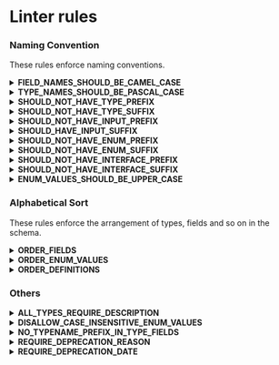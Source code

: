 # Linter rules

### Naming Convention

These rules enforce naming conventions.

<details>

<summary><strong>FIELD_NAMES_SHOULD_BE_CAMEL_CASE</strong></summary>

Field names should always use camelCase.

{% code title="❌  Violation" %}
```graphql
type User {
  First_Name: String
}
```
{% endcode %}

Correct:

{% code title="✅  Correct" %}
```graphql
type User {
  firstName: String
}
```
{% endcode %}

</details>

<details>

<summary><strong>TYPE_NAMES_SHOULD_BE_PASCAL_CASE</strong></summary>

Type names should always use PascalCase.

{% code title="❌  Violation" %}
```graphql
type userProject {
  id: ID!
}
```
{% endcode %}

{% code title="✅  Correct" %}
```graphql
type UserProject {
  id: ID!
}
```
{% endcode %}

</details>

<details>

<summary><strong>SHOULD_NOT_HAVE_TYPE_PREFIX</strong></summary>

A type's name should never be prefixed with 'Type'.

{% code title="❌  Violation" %}
```graphql
type TypeUser {
  id: ID!
}
```
{% endcode %}

{% code title="✅  Correct" %}
```graphql
type User {
  id: ID!
}
```
{% endcode %}

</details>

<details>

<summary><strong>SHOULD_NOT_HAVE_TYPE_SUFFIX</strong></summary>

A type's name should never be suffixed with 'Type'.

{% code title="❌  Violation" %}
```graphql
type UserType {
  id: ID!
}
```
{% endcode %}

{% code title="✅  Correct" %}
```graphql
type User {
  id: ID!
}
```
{% endcode %}

</details>

<details>

<summary><strong>SHOULD_NOT_HAVE_INPUT_PREFIX</strong></summary>

An input's name should never be prefixed with 'Input'.

{% code title="❌  Violation" %}
```graphql
input InputUser {
  id: ID!
}
```
{% endcode %}

{% code title="✅  Correct" %}
```graphql
input UserInput {
  id: ID!
}
```
{% endcode %}

</details>

<details>

<summary><strong>SHOULD_HAVE_INPUT_SUFFIX</strong></summary>

An input's name should always be suffixed with 'Input'.

{% code title="❌  Violation" %}
```graphql
input User {
  id: ID!
}
```
{% endcode %}

{% code title="" %}
```graphql
input UserInput {
  id: ID!
}
```
{% endcode %}

</details>

<details>

<summary><strong>SHOULD_NOT_HAVE_ENUM_PREFIX</strong></summary>

An enum's name should never be prefixed with 'Enum'.

{% code title="❌  Violation" %}
```graphql
enum EnumUserStatus {
  ADMIN
  USER
}
```
{% endcode %}

{% code title="✅  Correct" %}
```graphql
enum UserStatus {
  ADMIN
  USER
}
```
{% endcode %}

</details>

<details>

<summary><strong>SHOULD_NOT_HAVE_ENUM_SUFFIX</strong></summary>

An enum's name should never be suffixed with 'Enum'.

{% code title="❌  Violation" %}
```graphql
enum UserStatusEnum {
  ADMIN
  USER
}
```
{% endcode %}

{% code title="✅  Correct" %}
```graphql
enum UserStatus {
  ADMIN
  USER
}
```
{% endcode %}

</details>

<details>

<summary><strong>SHOULD_NOT_HAVE_INTERFACE_PREFIX</strong></summary>

An interface type's name should never be prefixed with 'Interface'.

{% code title="❌  Violation" %}
```graphql
interface InterfaceUser {
  id: ID!
}
```
{% endcode %}

{% code title="✅  Correct" %}
```graphql
interface User {
  id: ID!
}
```
{% endcode %}

</details>

<details>

<summary><strong>SHOULD_NOT_HAVE_INTERFACE_SUFFIX</strong></summary>

An interface type's name should never be suffixed with 'Interface'.

{% code title="❌  Violation" %}
```graphql
interface UserInterface {
  id: ID!
}
```
{% endcode %}

{% code title="✅  Correct" %}
```graphql
interface User {
  id: ID!
}
```
{% endcode %}

</details>

<details>

<summary><strong>ENUM_VALUES_SHOULD_BE_UPPER_CASE</strong></summary>

Enum values should always use UPPER\_CASE.

{% code title="❌  Violation" %}
```graphql
enum UserRole {
  admin
  user
}
```
{% endcode %}

{% code title="✅  Correct" %}
```graphql
enum UserRole {
  ADMIN
  USER
}
```
{% endcode %}

</details>

### Alphabetical Sort

These rules enforce the arrangement of types,  fields and so on in the schema.

<details>

<summary><strong>ORDER_FIELDS</strong></summary>

Ensures all fields are sorted in alphabetical order.

{% code title="❌  Violation" %}
```graphql
type User {
  lastName: String
  firstName: String
}
```
{% endcode %}

{% code title="✅  Correct" %}
```graphql
type User {
  firstName: String
  lastName: String
}
```
{% endcode %}

</details>

<details>

<summary><strong>ORDER_ENUM_VALUES</strong></summary>

Ensures all enum values are sorted in alphabetical order.

{% code title="❌  Violation" %}
```graphql
enum UserRole {
  USER
  ADMIN
}
```
{% endcode %}

{% code title="✅  Correct" %}
```graphql
enum UserRole {
  ADMIN
  USER
}
```
{% endcode %}

</details>

<details>

<summary><strong>ORDER_DEFINITIONS</strong></summary>

Ensures all definitions are sorted in alphabetical order.

Violation:

{% code title="❌  Violation" %}
```graphql
type User{
  id: ID;
  name: String;
}

type Member {
  id: ID;
  name: String;
}
```
{% endcode %}

Correct:

{% code title="✅  Correct" %}
```graphql
type Member {
  id: ID;
  name: String;
}

type User{
  id: ID;
  name: String;
}
```
{% endcode %}

</details>

### Others

<details>

<summary><strong>ALL_TYPES_REQUIRE_DESCRIPTION</strong></summary>

Ensures all type definitions are accompanied by a description.

The types include:-

* ObjectTypeDefinition
* InterfaceTypeDefinition
* EnumTypeDefinition
* ScalarTypeDefinition
* InputObjectTypeDefinition
* UnionTypeDefinition

{% code title="❌  Violation" %}
```graphql
type User {
  id: ID!
}

interface Member {
  id: ID!
}
```
{% endcode %}

{% code title="✅  Correct" %}
```graphql
# Represents a user in the system
type User {
  id: ID!
}

# Represents a member in the system
interface Member {
  id: ID!
}
```
{% endcode %}

</details>

<details>

<summary><strong>DISALLOW_CASE_INSENSITIVE_ENUM_VALUES</strong></summary>

Ensures enum values eliminate duplicates by disallowing case insensitivity.

{% code title="❌  Violation" %}
```graphql
enum UserRole {
  ADMIN
  admin
}
```
{% endcode %}

{% code title="✅  Correct" %}
```graphql
enum UserRole {
  ADMIN
}
```
{% endcode %}

</details>

<details>

<summary><strong>NO_TYPENAME_PREFIX_IN_TYPE_FIELDS</strong></summary>

Ensures field names do not include their type's name as a prefix.

{% code title="❌  Violation" %}
```graphql
type User {
  userId: ID!
}
```
{% endcode %}

{% code title="✅  Correct" %}
```graphql
type User {
  id: ID!
}
```
{% endcode %}

</details>

<details>

<summary><strong>REQUIRE_DEPRECATION_REASON</strong></summary>

Requires providing a reason for the @deprecated directive.

{% code title="❌  Violation" %}
```graphql
type User {
  id: ID! @deprecated
}
```
{% endcode %}

{% code title="✅  Correct" %}
```graphql
type User {
  id: ID! @deprecated(reason: "No longer in use")
}
```
{% endcode %}

</details>

<details>

<summary><strong>REQUIRE_DEPRECATION_DATE</strong></summary>

Requires providing a deletion date for the @deprecated directive.

{% code title="❌  Violation" %}
```graphql
type User {
  id: ID! @deprecated(reason: "No longer in use")
}
```
{% endcode %}

{% code title="✅  Correct" %}
```graphql
type User {
  id: ID! @deprecated(reason: "No longer in use", date: "2023-01-01")
}
```
{% endcode %}

</details>
